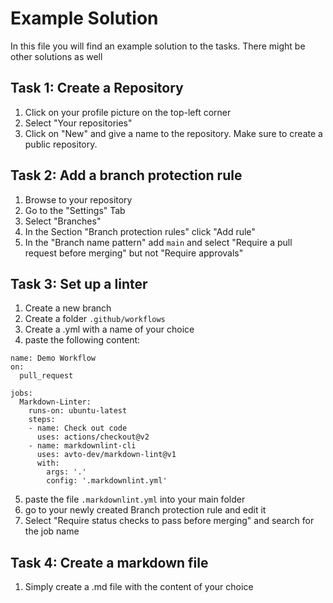 # Example Solution

In this file you will find an example solution to the tasks. There might be other solutions as well

## Task 1: Create a Repository

1. Click on your profile picture on the top-left corner
2. Select "Your repositories"
3. Click on "New" and give a name to the repository.
Make sure to create a public repository.

## Task 2: Add a branch protection rule

1. Browse to your repository
2. Go to the "Settings" Tab
3. Select "Branches"
4. In the Section "Branch protection rules" click "Add rule"
5. In the "Branch name pattern" add `main` and select 
"Require a pull request before merging" but not
"Require approvals"

## Task 3: Set up a linter

1. Create a new branch
2. Create a folder `.github/workflows`
3. Create a .yml with a name of your choice
4. paste the following content:
```
name: Demo Workflow
on: 
  pull_request

jobs: 
  Markdown-Linter:
    runs-on: ubuntu-latest
    steps:
    - name: Check out code
      uses: actions/checkout@v2
    - name: markdownlint-cli
      uses: avto-dev/markdown-lint@v1
      with:
        args: '.'
        config: '.markdownlint.yml'
```
5. paste the file `.markdownlint.yml` into your main folder
6. go to your newly created Branch protection rule and edit it
7. Select "Require status checks to pass before merging" and search
for the job name

## Task 4: Create a markdown file

1. Simply create a .md file with the content of your choice